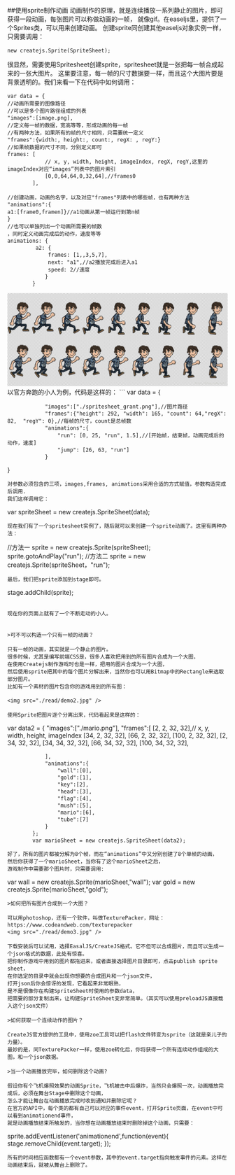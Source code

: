 ##使用sprite制作动画
动画制作的原理，就是连续播放一系列静止的图片，即可获得一段动画，每张图片可以称做动画的一帧，
就像gif。在easeljs里，提供了一个Sprites类，可以用来创建动画。
创建sprite同创建其他easeljs对象实例一样，只需要调用：
```
new createjs.Sprite(SpriteSheet);

```
很显然，需要使用Spritesheet创建sprite，spritesheet就是一张把每一帧合成起来的一张大图片。
这里要注意，每一帧的尺寸数据要一样，而且这个大图片要是背景透明的。我们来看一下在代码中如何调用：

```
var data = {
//动画所需要的图像路径
//可以是多个图片路径组成的列表
"images":[image.png],
//定义每一帧的数据，宽高等等，形成动画的每一帧
//有两种方法，如果所有的帧的尺寸相同，只需要统一定义
"frames":{width:, height:, count:, regX: , regY:}
//如果帧数据的尺寸不同，分别定义即可
frames: [
            // x, y, width, height, imageIndex, regX, regY,这里的imageIndex对应“images”列表中的图片索引
            [0,0,64,64,0,32,64],//frames0
        ],

//创建动画，动画的名字，以及对应"frames"列表中的哪些帧，也有两种方法
"animations":{
a1:[frame0,framen]}//a1动画从第一帧运行到第n帧
}
//也可以单独列出一个动画所需要的帧数
，同时定义动画完成后的动作，速度等等
animations: {
         a2: {
             frames: [1,,3,5,7],
             next: "a1",//a2播放完成后进入a1
             speed: 2//速度
            }
        }

```

<img src="./read/demo1.jpg" />
以官方奔跑的小人为例，代码是这样的：
```
var data = {

                "images":["./spritesheet_grant.png"],//图片路径
                "frames":{"height": 292, "width": 165, "count": 64,"regX": 82,  "regY": 0},//每帧的尺寸，count是总帧数
                "animations":{
                    "run": [0, 25, "run", 1.5],//[开始帧，结束帧，动画完成后的动作，速度]
                    "jump": [26, 63, "run"]
                }
}
```
对参数必须包含的三项，images,frames, animations采用合适的方式赋值，参数构造完成后调用.
我们这样调用它：
```
var spriteSheet = new createjs.SpriteSheet(data);
```
现在我们有了一个spritesheet实例了，随后就可以来创建一个sprite动画了。这里有两种办法：

```
//方法一
sprite = new createjs.Sprite(spriteSheet);
sprite.gotoAndPlay("run");
//方法二
sprite = new createjs.Sprite(spriteSheet，"run");

```
最后，我们把sprite添加到stage即可。

```
stage.addChild(sprite);
```

现在你的页面上就有了一个不断走动的小人。


>可不可以构造一个只有一帧的动画？

只有一帧的动画，其实就是一个静止的图片。
很多时候，尤其是编写前端CSS是，很多人喜欢把用到的所有图片合成为一个大图，
在使用Createjs制作游戏时也是一样，把用的图片合成为一个大图，
然后使用sprite把其中的每个图片分解出来，当然你也可以用Bitmap中的Rectangle来选取部分图片。
比如有一个素材的图片包含你的游戏用到的所有图：

<img src="./read/demo2.jpg" />

使用Sprite把图片逐个分离出来，代码看起来是这样的：
```
var data2 = {
                "images":["./mario.png"],
                "frames":[
                    [2, 2, 32, 32],// x, y, width, height, imageIndex
                    [34, 2, 32, 32],
                    [66, 2, 32, 32],
                    [100, 2, 32, 32],
                    [2, 34, 32, 32],
                    [34, 34, 32, 32],
                    [66, 34, 32, 32],
                    [100, 34, 32, 32],

                ],
                "animations":{
                    "wall":[0],
                    "gold":[1],
                    "key":[2],
                    "head":[3],
                    "flag":[4],
                    "mush":[5],
                    "mario":[6],
                    "tube":[7]
                }
            };
            var marioSheet = new createjs.SpriteSheet(data2);
```
好了，所有的图片都被分解为8个帧，而在“animations”中又分别创建了8个单帧的动画，
然后你获得了一个marioSheet，当你有了这个marioSheet之后，
游戏制作中需要那个图片时，只需要调用:

```
var  wall  = new createjs.Sprite(marioSheet,"wall");
var gold = new createjs.Sprite(marioSheet,"gold");

```
>如何把所有图片合成到一个大图？

可以用photoshop，还有一个软件，叫做TexturePacker，网址：https://www.codeandweb.com/texturepacker
<img src="./read/demo3.jpg" />

下载安装后可以试用，选择EasalJS/CreateJS格式。它不但可以合成图片，而且可以生成一个json格式的数据，此处有惊喜。
把你制作游戏中用到的图片都拖进来，或者直接选择图片目录即可，点击publish sprite sheet，
在你选定的目录中就会出现你想要的合成图片和一个json文件，
打开json后你会惊讶的发现，它看起来非常眼熟，
是不是很像你在构建SpriteSheet时使用的参数data，
把需要的部分复制出来，让构建SpriteSheet变非常简单。（其实可以使用preloadJS直接载入这个json文件）

>如何获取一个连续动作的图片？

CreateJS官方提供的工具中，使用zoe工具可以把flash文件转变为sprite（这就是亲儿子的力量）。
最妙的是，同TexturePacker一样，使用zoe转化后，你将获得一个所有连续动作组成的大图，和一个json数据。

>当一个动画播放完毕，如何删除这个动画?

假设你有个飞机爆照效果的动画Sprite，飞机被击中后爆炸，当然只会爆照一次，动画播放完成后，必须在舞台Stage中删除这个动画，
怎么才能让舞台在动画播放完成时收到通知并删除它呢？
在官方的API中，每个类的都有自己可以对应的事件event，打开Sprite页面，在event中可以看到animationend事件，
就是动画播放结束所触发的，当你想在动画播放结束时删除掉这个动画，只需要：

```
sprite.addEventListener('animationend',function(event){
                    stage.removeChild(event.target);
                });
```
所有的时间相应函数都有一个event参数，其中的event.target指向触发事件的元素。这样在动画结束后，就被从舞台上删除了。
